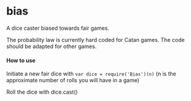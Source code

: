 # bias
A dice caster biased towards fair games.

The probability law is currently hard coded for Catan games. The code should be adapted for other games.


#### How to use
Initiate a new fair dice with `var dice = require('Bias')(n)`
(n is the approximate number of rolls you will have in a game)

Roll the dice with dice.cast()
